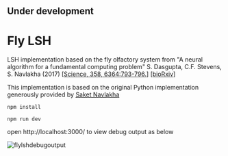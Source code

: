 ## Under development 

# Fly LSH
LSH implementation based on the fly olfactory system from "A neural algorithm for a fundamental computing problem" S. Dasgupta, C.F. Stevens, S. Navlakha (2017)
[[Science, 358, 6364:793-796.](http://science.sciencemag.org/content/sci/358/6364/793.full.pdf?ijkey=aX3uts9Y4xqPE&keytype=ref&siteid=sci)] [[bioRxiv](https://www.biorxiv.org/content/early/2017/08/25/180471)]

This implementation is based on the original Python implementation generously provided by [Saket Navlakha](http://www.snl.salk.edu/~navlakha/)

```
npm install

npm run dev
```

open http://localhost:3000/ to view debug output as below

![flylshdebugoutput](https://user-images.githubusercontent.com/232036/35764107-19e3e0fa-0880-11e8-9287-02b14d31da9a.png)

